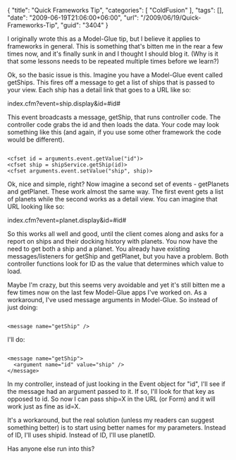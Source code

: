 {
	"title": "Quick Frameworks Tip",
	"categories": [
		"ColdFusion"
	],
	"tags": [],
	"date": "2009-06-19T21:06:00+06:00",
	"url": "/2009/06/19/Quick-Frameworks-Tip",
	"guid": "3404"
}

I originally wrote this as a Model-Glue tip, but I believe it applies to frameworks in general. This is something that's bitten me in the rear a few times now, and it's finally sunk in and I thought I should blog it. (Why is it that some lessons needs to be repeated multiple times before we learn?)
<!--more-->
Ok, so the basic issue is this. Imagine you have a Model-Glue event called getShips. This fires off a message to get a list of ships that is passed to your view. Each ship has a detail link that goes to a URL like so:

index.cfm?event=ship.display&id=#id#

This event broadcasts a message, getShip, that runs controller code. The controller code grabs the id and then loads the data. Your code may look something like this (and again, if you use some other framework the code would be different).

<code>
&lt;cfset id = arguments.event.getValue("id")&gt;
&lt;cfset ship = shipService.getShip(id)&gt;
&lt;cfset arguments.event.setValue("ship", ship)&gt;
</code>

Ok, nice and simple, right? Now imagine a second set of events - getPlanets and getPlanet. These work almost the same way. The first event gets a list of planets while the second works as a detail view. You can imagine that URL looking like so:

index.cfm?event=planet.display&id=#id#

So this works all well and good, until the client comes along and asks for a report on ships and their docking history with planets. You now have the need to get both a ship and a planet. You already have existing messages/listeners for getShip and getPlanet, but you have a problem. Both controller functions look for ID as the value that determines which value to load.

Maybe I'm crazy, but this seems very avoidable and yet it's still bitten me a few times now on the last few Model-Glue apps I've worked on. As a workaround, I've used message arguments in Model-Glue. So instead of just doing:

<code>
&lt;message name="getShip" /&gt;
</code>

I'll do:

<code>
&lt;message name="getShip"&gt;
  &lt;argument name="id" value="ship" /&gt;
&lt;/message&gt;
</code>

In my controller, instead of just looking in the Event object for "id", I'll see if the message had an argument passed to it. If so, I'll look for that key as opposed to id. So now I can pass ship=X in the URL (or Form) and it will work just as fine as id=X.

It's a workaround, but the real solution (unless my readers can suggest something better) is to start using better names for my parameters. Instead of ID, I'll uses shipid. Instead of ID, I'll use planetID.

Has anyone else run into this?